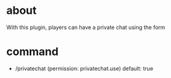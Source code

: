 # about
With this plugin, players can have a private chat using the form

# command
- /privatechat (permission: privatechat.use) default: true
